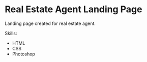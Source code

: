 # Real Estate Agent Landing Page
Landing page created for real estate agent.

Skills: 
* HTML
* CSS
* Photoshop
